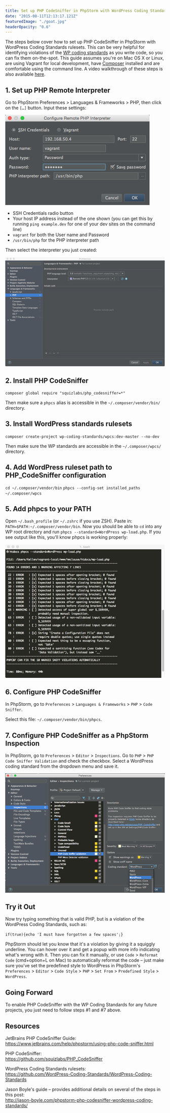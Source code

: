 ```yaml
---
title: Set up PHP CodeSniffer in PhpStorm with WordPress Coding Standards
date: "2015-08-11T12:13:17.121Z"
featuredImage: "./goat.jpg"
headerOpacity: "0.6"
---
```


The steps below cover how to set up PHP CodeSniffer in PhpStorm with WordPress Coding Standards rulesets. This can be very helpful for identifying violations of the [WP coding standards](https://make.wordpress.org/core/handbook/best-practices/coding-standards/php/) as you write code, so you can fix them on-the-spot. This guide assumes you're on Mac OS X or Linux, are using Vagrant for local development, have [Composer](https://getcomposer.org/) installed and are comfortable using the command line. A video walkthrough of these steps is also available [here](https://www.youtube.com/watch?v=40RIFFF_K7k).

## 1. Set up PHP Remote Interpreter

Go to PhpStorm Preferences > Languages & Frameworks > PHP, then click on the `[…]` button. Input these settings:

![Remote interpreter settings](./interpreter.png)

- SSH Credentials radio button
- Your host IP address instead of the one shown (you can get this by running `ping example.dev` for one of your dev sites on the command line)
- `vagrant` for both the User name and Password
- `/usr/bin/php` for the PHP interpreter path

Then select the interpreter you just created:

![Remote interpreter settings 2](./interpreter-2.jpg)

## 2. Install PHP CodeSniffer

`composer global require "squizlabs/php_codesniffer=*"`

Then make sure a `phpcs` alias is accessible in the `~/.composer/vendor/bin/` directory.

## 3. Install WordPress standards rulesets

`composer create-project wp-coding-standards/wpcs:dev-master --no-dev`

Then make sure the WP standards are accessible in the `~/.composer/wpcs/` directory.

## 4. Add WordPress ruleset path to PHP_CodeSniffer configuration

`cd ~/.composer/vendor/bin`
`phpcs --config-set installed_paths ~/.composer/wpcs`

## 5. Add phpcs to your PATH

Open `~/.bash_profile` (or `~/.zshrc` if you use ZSH).
Paste in: `PATH=$PATH:~/.composer/vendor/bin`.
Now you should be able to `cd` into any WP root directory and run `phpcs --standard=WordPress wp-load.php`. If you see output like this, you'll know phpcs is working properly:

![PHP Codesniffer on command line](./phpcs.jpg)

## 6. Configure PHP CodeSniffer

In PhpStorm, go to `Preferences` > `Languages & Frameworks` > `PHP` > `Code Sniffer`.

Select this file: `~/.composer/vendor/bin/phpcs`.

## 7. Configure PHP CodeSniffer as a PhpStorm Inspection

In PhpStorm, go to `Preferences` > `Editor` > `Inspections`.
Go to `PHP` > `PHP Code Sniffer Validation` and check the checkbox.
Select a WordPress coding standard from the dropdown menu and save it.

![PHP Codesniffer inspection](./phpstorm-code-sniffer-inspection.png)

## Try it Out

Now try typing something that is valid PHP, but is a violation of the WordPress Coding Standards, such as:

`if(true){echo 'I must have forgotten a few spaces';}`

PhpStorm should let you know that it's a violation by giving it a squiggly underline. You can hover over it and get a popup with more info indicating what's wrong with it. Then you can fix it manually, or use `Code` > `Reformat Code` (cmd+option+L on Mac) to automatically reformat the code – just make sure you've set the predefined style to WordPress in PhpStorm's `Preferences` > `Editor` > `Code Style` > `PHP` > `Set From` > `Predefined Style` > `WordPress`.

## Going Forward

To enable PHP CodeSniffer with the WP Coding Standards for any future projects, you just need to follow steps #1 and #7 above.

## Resources

JetBrains PHP CodeSniffer Guide:  
<https://www.jetbrains.com/help/phpstorm/using-php-code-sniffer.html>

PHP CodeSniffer:  
<https://github.com/squizlabs/PHP_CodeSniffer>

WordPress Coding Standards rulesets:  
<https://github.com/WordPress-Coding-Standards/WordPress-Coding-Standards>

Jason Boyle's guide – provides additional details on several of the steps in this post:  
<http://jason-boyle.com/phpstorm-php-codesniffer-wordpress-coding-standards/>
